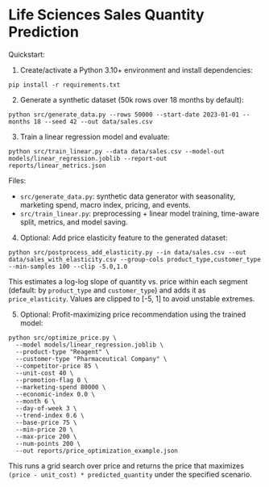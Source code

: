 # Life Sciences Sales Quantity Prediction

Quickstart:

1. Create/activate a Python 3.10+ environment and install dependencies:

```
pip install -r requirements.txt
```

2. Generate a synthetic dataset (50k rows over 18 months by default):

```
python src/generate_data.py --rows 50000 --start-date 2023-01-01 --months 18 --seed 42 --out data/sales.csv
```

3. Train a linear regression model and evaluate:

```
python src/train_linear.py --data data/sales.csv --model-out models/linear_regression.joblib --report-out reports/linear_metrics.json
```

Files:
- `src/generate_data.py`: synthetic data generator with seasonality, marketing spend, macro index, pricing, and events.
- `src/train_linear.py`: preprocessing + linear model training, time-aware split, metrics, and model saving.

4. Optional: Add price elasticity feature to the generated dataset:

```
python src/postprocess_add_elasticity.py --in data/sales.csv --out data/sales_with_elasticity.csv --group-cols product_type,customer_type --min-samples 100 --clip -5.0,1.0
```

This estimates a log-log slope of quantity vs. price within each segment (default: by `product_type` and `customer_type`) and adds it as `price_elasticity`. Values are clipped to [-5, 1] to avoid unstable extremes.

5. Optional: Profit-maximizing price recommendation using the trained model:

```
python src/optimize_price.py \
  --model models/linear_regression.joblib \
  --product-type "Reagent" \
  --customer-type "Pharmaceutical Company" \
  --competitor-price 85 \
  --unit-cost 40 \
  --promotion-flag 0 \
  --marketing-spend 80000 \
  --economic-index 0.0 \
  --month 6 \
  --day-of-week 3 \
  --trend-index 0.6 \
  --base-price 75 \
  --min-price 20 \
  --max-price 200 \
  --num-points 200 \
  --out reports/price_optimization_example.json
```

This runs a grid search over price and returns the price that maximizes `(price - unit_cost) * predicted_quantity` under the specified scenario.
